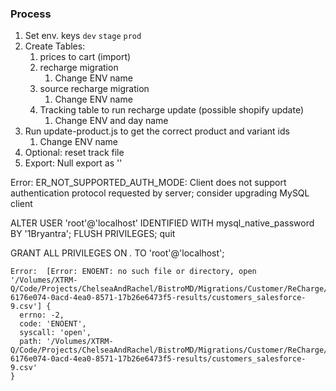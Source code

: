 ### Process
1. Set env. keys `dev` `stage` `prod`
2. Create Tables: 
   1. prices to cart (import)
   2. recharge migration
      1. Change ENV name
   3. source recharge migration
      1. Change ENV name
   4. Tracking table to run recharge update (possible shopify update)
      1. Change ENV and day name
3. Run update-product.js to get the correct product and variant ids
   1. Change ENV name
4. Optional: reset track file
5. Export: Null export as ''

Error: ER_NOT_SUPPORTED_AUTH_MODE: Client does not support authentication protocol requested by server; consider upgrading MySQL client


ALTER USER 'root'@'localhost' IDENTIFIED WITH mysql_native_password BY '1Bryantra';
FLUSH PRIVILEGES;
quit


GRANT ALL PRIVILEGES ON *.* TO 'root'@'localhost';


```
Error:  [Error: ENOENT: no such file or directory, open '/Volumes/XTRM-Q/Code/Projects/ChelseaAndRachel/BistroMD/Migrations/Customer/ReCharge/splitcsv-6176e074-0acd-4ea0-8571-17b26e6473f5-results/customers_salesforce-9.csv'] {
  errno: -2,
  code: 'ENOENT',
  syscall: 'open',
  path: '/Volumes/XTRM-Q/Code/Projects/ChelseaAndRachel/BistroMD/Migrations/Customer/ReCharge/splitcsv-6176e074-0acd-4ea0-8571-17b26e6473f5-results/customers_salesforce-9.csv'
}
```
